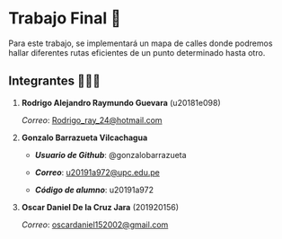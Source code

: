 # Trabajo Final 🚀
Para este trabajo, se implementará un mapa de calles donde podremos hallar diferentes rutas eficientes de un punto determinado hasta otro.
## Integrantes 🧑🏻‍🚀
1. __Rodrigo Alejandro Raymundo Guevara__ (u20181e098)
  
   *Correo*: Rodrigo_ray_24@hotmail.com

2. __Gonzalo Barrazueta Vilcachagua__

    - ***Usuario de Github***: @gonzalobarrazueta
    
    - ***Correo***: u20191a972@upc.edu.pe
    
    - ***Código de alumno***: u20191a972

3. __Oscar Daniel De la Cruz Jara__ (201920156)

   *Correo*: oscardaniel152002@gmail.com